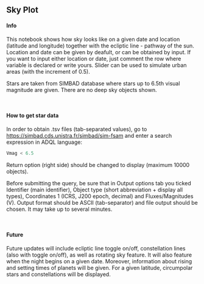 ## Sky Plot

#### Info
This notebook shows how sky looks like on a given date and location (latitude and longitude) together with the ecliptic line - pathway of the sun. Location and date can be given by deafult, or can be obtained by input. If you want to input either location or date, just comment the row where variable is declared or write yours. Slider can be used to simulate urban areas (with the increment of 0.5).

Stars are taken from SIMBAD database where stars up to 6.5th visual magnitude are given. There are no deep sky objects shown.

<br>

#### How to get star data
In order to obtain .tsv files (tab-separated values), go to https://simbad.cds.unistra.fr/simbad/sim-fsam and enter a search expression in ADQL language:

```sql
Vmag < 6.5
```

Return option (right side) should be changed to display (maximum 10000 objects).

Before submitting the query, be sure that in Output options tab you ticked Identifier (main identifier), Object type (short abbreviation + display all types), Coordinates 1 (ICRS, J200 epoch, decimal) and Fluxes/Magnitudes (V). Output format should be ASCII (tab-separator) and file output should be chosen. It may take up to several minutes.

<br>

#### Future
Future updates will include ecliptic line toggle on/off, constellation lines (also with toggle on/off), as well as rotating sky feature. It will also feature when the night begins on a given date. Moreover, information about rising and setting times of planets will be given. For a given latitude, circumpolar stars and constellations will be displayed.